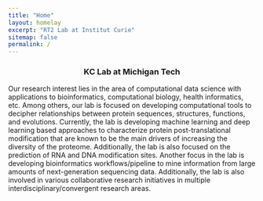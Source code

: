 ```yaml
---
title: "Home"
layout: homelay
excerpt: "RT2 Lab at Institut Curie"
sitemap: false
permalink: /
---
```


<h3 style="text-align: center;">KC Lab at Michigan Tech</h3>

 Our research interest lies in the area of computational data science with applications to bioinformatics, computational biology, health informatics, etc. Among others, our lab is focused on developing computational tools to decipher relationships between protein sequences, structures, functions, and evolutions. Currently, the lab is developing machine learning and deep learning based approaches to characterize protein post-translational modification that are known to be the main drivers of increasing the diversity of the proteome. Additionally, the lab is also focused on the prediction of RNA and DNA modification sites. Another focus in the lab is developing bioinformatics workflows/pipeline to mine information from large amounts of next-generation sequencing data. Additionally, the lab is also involved in various collaborative research initiatives in multiple interdisciplinary/convergent research areas. 


